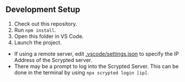 ## Development Setup
 1. Check out this repository.
 2. Run `npm install`.
 3. Open this folder in VS Code.
 4. Launch the project.
   * If using a remote server, edit [.vscode/settings.json](blob/master/.vscode/settings.json) to specify the IP Address of the Scrypted server.
   * There may be a prompt to log into the Scrypted Server. This can be done in the terminal by using `npx scrypted login [ip]`.
